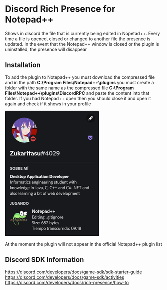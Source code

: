 # Discord Rich Presence for Notepad++

Shows in discord the file that is currently being edited in Nopetad++. Every time a file is opened, closed or changed to another file the presence is updated. In the event that the Notepad++ window is closed or the plugin is uninstalled, the presence will disappear 

## Installation

To add the plugin to Notepad++ you must download the compressed file and in the path **C:\Program Files\Notepad++\plugins** you must create a folder with the same name as the compressed file **C:\Program Files\Notepad++\plugins\DiscordRPC** and paste the content into that folder. If you had Notepad++ open then you should close it and open it again and check if it shows in your profile

![](./sample.png)

At the moment the plugin will not appear in the official Notepad++ plugin list 

## Discord SDK Information

https://discord.com/developers/docs/game-sdk/sdk-starter-guide
https://discord.com/developers/docs/game-sdk/activities
https://discord.com/developers/docs/rich-presence/how-to

